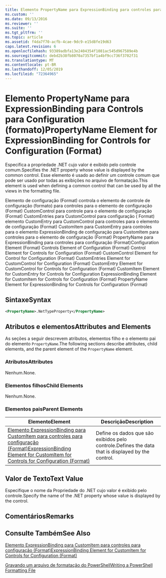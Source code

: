 ```yaml
---
title: Elemento PropertyName para ExpressionBinding para controles para configuração (Format) | Microsoft Docs
ms.custom: ''
ms.date: 09/13/2016
ms.reviewer: ''
ms.suite: ''
ms.tgt_pltfrm: ''
ms.topic: article
ms.assetid: f4da7f70-acfb-4cae-9dc9-e15d8fe19d63
caps.latest.revision: 6
ms.openlocfilehash: 93389adbfa13e2404354f1081ac545d967589e4b
ms.sourcegitcommit: debd2b38fb8070a7357bf1a4bf9cc736f3702f31
ms.translationtype: MT
ms.contentlocale: pt-BR
ms.lasthandoff: 12/05/2019
ms.locfileid: "72364965"
---
```

# <a name="propertyname-element-for-expressionbinding-for-controls-for-configuration-format"></a><span data-ttu-id="58a64-102">Elemento PropertyName para ExpressionBinding para Controls para Configuration (formato)</span><span class="sxs-lookup"><span data-stu-id="58a64-102">PropertyName Element for ExpressionBinding for Controls for Configuration (Format)</span></span>

<span data-ttu-id="58a64-103">Especifica a propriedade .NET cujo valor é exibido pelo controle comum.</span><span class="sxs-lookup"><span data-stu-id="58a64-103">Specifies the .NET property whose value is displayed by the common control.</span></span> <span data-ttu-id="58a64-104">Esse elemento é usado ao definir um controle comum que pode ser usado por todas as exibições no arquivo de formatação.</span><span class="sxs-lookup"><span data-stu-id="58a64-104">This element is used when defining a common control that can be used by all the views in the formatting file.</span></span>

<span data-ttu-id="58a64-105">Elemento de configuração (Format) controla o elemento de controle de configuração (formato) para controles para o elemento de configuração (Format) CustomControl para controle para o elemento de configuração (Format) CustomEntries para CustomControl para configuração ( Format) elemento CustomEntry para CustomControl para controles para o elemento de configuração (Format) CustomItem para CustomEntry para controles para o elemento ExpressionBinding de configuração para CustomItem para controles para o elemento de configuração (Format) PropertyName para ExpressionBinding para controles para configuração (Format)</span><span class="sxs-lookup"><span data-stu-id="58a64-105">Configuration Element (Format) Controls Element of Configuration (Format) Control Element for Controls for Configuration (Format) CustomControl Element for Control for Configuration (Format) CustomEntries Element for CustomControl for Configuration (Format) CustomEntry Element for CustomControl for Controls for Configuration (Format) CustomItem Element for CustomEntry for Controls for Configuration ExpressionBinding Element for CustomItem for Controls for Configuration (Format) PropertyName Element for ExpressionBinding for Controls for Configuration (Format)</span></span>

## <a name="syntax"></a><span data-ttu-id="58a64-106">Sintaxe</span><span class="sxs-lookup"><span data-stu-id="58a64-106">Syntax</span></span>

```xml
<PropertyName>.NetTypeProperty</PropertyName>
```

## <a name="attributes-and-elements"></a><span data-ttu-id="58a64-107">Atributos e elementos</span><span class="sxs-lookup"><span data-stu-id="58a64-107">Attributes and Elements</span></span>

<span data-ttu-id="58a64-108">As seções a seguir descrevem atributos, elementos filho e o elemento pai do elemento `PropertyName`.</span><span class="sxs-lookup"><span data-stu-id="58a64-108">The following sections describe attributes, child elements, and the parent element of the `PropertyName` element.</span></span>

### <a name="attributes"></a><span data-ttu-id="58a64-109">Atributos</span><span class="sxs-lookup"><span data-stu-id="58a64-109">Attributes</span></span>

<span data-ttu-id="58a64-110">Nenhum.</span><span class="sxs-lookup"><span data-stu-id="58a64-110">None.</span></span>

### <a name="child-elements"></a><span data-ttu-id="58a64-111">Elementos filhos</span><span class="sxs-lookup"><span data-stu-id="58a64-111">Child Elements</span></span>

<span data-ttu-id="58a64-112">Nenhum.</span><span class="sxs-lookup"><span data-stu-id="58a64-112">None.</span></span>

### <a name="parent-elements"></a><span data-ttu-id="58a64-113">Elementos pais</span><span class="sxs-lookup"><span data-stu-id="58a64-113">Parent Elements</span></span>

|<span data-ttu-id="58a64-114">Elemento</span><span class="sxs-lookup"><span data-stu-id="58a64-114">Element</span></span>|<span data-ttu-id="58a64-115">Descrição</span><span class="sxs-lookup"><span data-stu-id="58a64-115">Description</span></span>|
|-------------|-----------------|
|[<span data-ttu-id="58a64-116">Elemento ExpressionBinding para CustomItem para controles para configuração (Format)</span><span class="sxs-lookup"><span data-stu-id="58a64-116">ExpressionBinding Element for CustomItem for Controls for Configuration (Format)</span></span>](./expressionbinding-element-for-customitem-for-controls-for-configuration-format.md)|<span data-ttu-id="58a64-117">Define os dados que são exibidos pelo controle.</span><span class="sxs-lookup"><span data-stu-id="58a64-117">Defines the data that is displayed by the control.</span></span>|

## <a name="text-value"></a><span data-ttu-id="58a64-118">Valor de Texto</span><span class="sxs-lookup"><span data-stu-id="58a64-118">Text Value</span></span>

<span data-ttu-id="58a64-119">Especifique o nome da Propriedade do .NET cujo valor é exibido pelo controle.</span><span class="sxs-lookup"><span data-stu-id="58a64-119">Specify the name of the .NET property whose value is displayed by the control.</span></span>

## <a name="remarks"></a><span data-ttu-id="58a64-120">Comentários</span><span class="sxs-lookup"><span data-stu-id="58a64-120">Remarks</span></span>

## <a name="see-also"></a><span data-ttu-id="58a64-121">Consulte Também</span><span class="sxs-lookup"><span data-stu-id="58a64-121">See Also</span></span>

[<span data-ttu-id="58a64-122">Elemento ExpressionBinding para CustomItem para controles para configuração (Format)</span><span class="sxs-lookup"><span data-stu-id="58a64-122">ExpressionBinding Element for CustomItem for Controls for Configuration (Format)</span></span>](./expressionbinding-element-for-customitem-for-controls-for-configuration-format.md)

[<span data-ttu-id="58a64-123">Gravando um arquivo de formatação do PowerShell</span><span class="sxs-lookup"><span data-stu-id="58a64-123">Writing a PowerShell Formatting File</span></span>](./writing-a-powershell-formatting-file.md)
